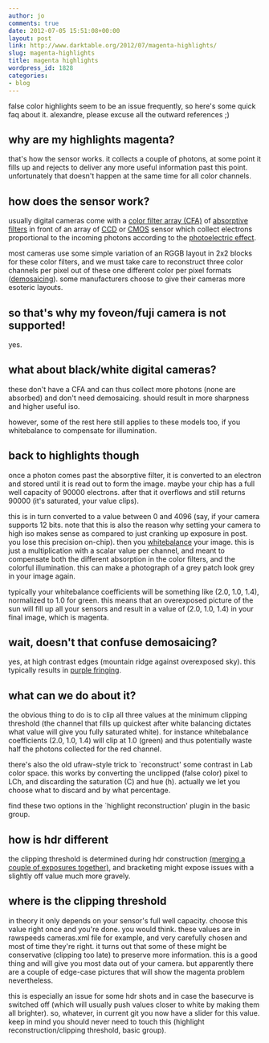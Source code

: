 ```yaml
---
author: jo
comments: true
date: 2012-07-05 15:51:08+00:00
layout: post
link: http://www.darktable.org/2012/07/magenta-highlights/
slug: magenta-highlights
title: magenta highlights
wordpress_id: 1828
categories:
- blog
---
```


false color highlights seem to be an issue frequently, so here's some quick faq about it. alexandre, please excuse all the outward references ;)



## why are my highlights magenta?



that's how the sensor works. it collects a couple of photons, at some point it fills up
and rejects to deliver any more useful information past this point. unfortunately that doesn't happen at the same time for all color channels.



## how does the sensor work?



usually digital cameras come with a [color filter array (CFA)](http://en.wikipedia.org/wiki/Color_filter_array) of [absorptive filters](http://en.wikipedia.org/wiki/Filter_(optics)) in front of an array of 
[CCD](http://en.wikipedia.org/wiki/Charge-coupled_device) or [CMOS](http://en.wikipedia.org/wiki/CMOS_sensor) sensor which collect electrons proportional to the incoming photons according to the [photoelectric effect](http://en.wikipedia.org/wiki/Photoelectric_effect).

most cameras use some simple variation of an RGGB layout in 2x2 blocks for these color filters, and we must take care to reconstruct three color channels per pixel out of these one different color per pixel formats ([demosaicing](http://en.wikipedia.org/wiki/Demosaicing)). some manufacturers choose to give their cameras more esoteric layouts.



## so that's why my foveon/fuji camera is not supported!


yes.



## what about black/white digital cameras?



these don't have a CFA and can thus collect more photons (none are absorbed) and don't need demosaicing. should result in more sharpness and higher useful iso.

however, some of the rest here still applies to these models too, if you whitebalance to compensate for illumination.



## back to highlights though



once a photon comes past the absorptive filter, it is converted to an electron and stored until it is read out to form the image. maybe your chip has a full well capacity of 90000 electrons. after that it overflows and still returns 90000 (it's saturated, your value clips).

this is in turn converted to a value between 0 and 4096 (say, if your camera supports 12 bits. note that this is also the reason why setting your camera to high iso makes sense as compared to just cranking up exposure in post. you lose this precision on-chip). then you [whitebalance](http://en.wikipedia.org/wiki/Color_balance) your image. this is just a multiplication with a scalar value per channel, and meant to compensate both the different absorption in the color filters, and the colorful illumination. this can make a photograph of a grey patch look grey in your image again.

typically your whitebalance coefficients will be something like (2.0, 1.0, 1.4), normalized to 1.0 for green. this means that an overexposed picture of the sun will fill up all your sensors and result in a value of (2.0, 1.0, 1.4) in your final image, which is magenta.



## wait, doesn't that confuse demosaicing?



yes, at high contrast edges (mountain ridge against overexposed sky). this typically results in [purple fringing](http://en.wikipedia.org/wiki/Purple_fringing).



## what can we do about it?



the obvious thing to do is to clip all three values at the minimum clipping threshold (the channel that fills up quickest after white balancing dictates what value will give you fully saturated white). for instance whitebalance coefficients (2.0, 1.0, 1.4) will clip at 1.0 (green) and thus potentially waste half the photons collected for the red channel.

there's also the old ufraw-style trick to `reconstruct' some contrast in Lab color space. this works by converting the unclipped (false color) pixel to LCh, and discarding the saturation (C) and hue (h). actually we let you choose what to discard and by what percentage.

find these two options in the `highlight reconstruction' plugin in the basic group.



## how is hdr different



the clipping threshold is determined during hdr construction [(merging a couple of exposures together)](http://en.wikipedia.org/wiki/Bracketing), and bracketing might expose issues with a slightly off value much more gravely.




## where is the clipping threshold



in theory it only depends on your sensor's full well capacity. choose this value right once and you're done. you would think. these values are in rawspeeds cameras.xml file for example, and very carefully chosen and most of time they're right. it turns out that some of these might be conservative (clipping too late) to preserve more information. this is a good thing and will give you most data out of your camera. but apparently there are a couple of edge-case pictures that will show the magenta problem nevertheless.

this is especially an issue for some hdr shots and in case the basecurve is switched off (which will usually push values closer to white by making them all brighter). so, whatever, in current git you now have a slider for this value. keep in mind you should never need to touch this (highlight reconstruction/clipping threshold, basic group).


